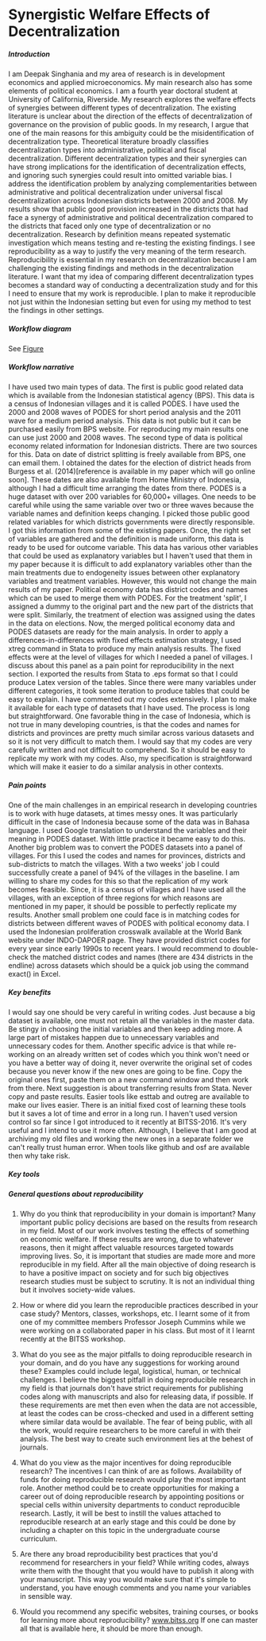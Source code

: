 Synergistic Welfare Effects of Decentralization
===============================================

##### Introduction

I am Deepak Singhania and my area of research is in development economics and applied microeconomics. My main research also has some elements of political economics. I am a fourth year doctoral student at University of California, Riverside. My research explores the welfare effects of synergies between different types of decentralization. The existing literature is unclear about the direction of the effects of decentralization of governance on the provision of public goods. In my research, I argue that one of the main reasons for this ambiguity could be the misidentification of decentralization type. Theoretical literature broadly classifies decentralization types into administrative, political and fiscal decentralization. Different decentralization types and their synergies can have strong implications for the identification of decentralization effects, and ignoring such synergies could result into omitted variable bias. I address the identification problem by analyzing complementarities between administrative and political decentralization under universal fiscal decentralization across Indonesian districts between 2000 and 2008. My results show that public good provision increased in the districts that had face a synergy of administrative and political decentralization compared to the districts that faced only one type of decentralization or no decentralization.
Research by definition means repeated systematic investigation which means testing and re-testing the existing findings. I see reproducibility as a way to justify the very meaning of the term research. Reproducibility is essential in my research on decentralization because I am challenging the existing findings and methods in the decentralization literature. I want that my idea of comparing different decentralization types becomes a standard way of conducting a decentralization study and for this I need to ensure that my work is reproducible. I plan to make it reproducible not just within the Indonesian setting but even for using my method to test the findings in other settings.

##### Workflow diagram
See [Figure](https://github.com/dbsinghania/DeepakCaseStudy/blob/master/dsinghania.png)

##### Workflow narrative

I have used two main types of data. The first is public good related data which is available from the Indonesian statistical agency (BPS). This data is a census of Indonesian villages and it is called PODES. I have used the 2000 and 2008 waves of PODES for short period analysis and the 2011 wave for a medium period analysis. This data is not public but it can be purchased easily from BPS website. For reproducing my main results one can use just 2000 and 2008 waves. The second type of data is political economy related information for Indonesian districts. There are two sources for this. Data on date of district splitting is freely available from BPS, one can email them. I obtained the dates for the election of district heads from Burgess et al. (2014)[reference is available in my paper which will go online soon]. These dates are also available from Home Ministry of Indonesia, although I had a difficult time arranging the dates from there.
PODES is a huge dataset with over 200 variables for 60,000+ villages. One needs to be careful while using the same variable over two or three waves because the variable names and definition keeps changing. I picked those public good related variables for which districts governments were directly responsible. I got this information from some of the existing papers. Once, the right set of variables are gathered and the definition is made uniform, this data is ready to be used for outcome variable. This data has various other variables that could be used as explanatory variables but I haven't used that them in my paper because it is difficult to add explanatory variables other than the main treatments due to endogeneity issues between other explanatory variables and treatment variables. However, this would not change the main results of my paper.
Political economy data has district codes and names which can be used to merge them with PODES. For the treatment 'split', I assigned a dummy to the original part and the new part of the districts that were split. Similarly, the treatment of election was assigned using the dates in the data on elections. Now, the merged political economy data and PODES datasets are ready for the main analysis.
In order to apply a differences-in-differences with fixed effects estimation strategy, I used xtreg command in Stata to produce my main analysis results. The fixed effects were at the level of villages for which I needed a panel of villages. I discuss about this panel as a pain point for reproducibility in the next section. I exported the results from Stata to .eps format so that I could produce Latex version of the tables. Since there were many variables under different categories, it took some iteration to produce tables that could be easy to explain.
I have commented out my codes extensively. I plan to make it available for each type of datasets that I have used. The process is long but straightforward. One favorable thing in the case of Indonesia, which is not true in many developing countries, is that the codes and names for districts and provinces are pretty much similar across various datasets and so it is not very difficult to match them.
I would say that my codes are very carefully written and not difficult to comprehend. So it should be easy to replicate my work with my codes. Also, my specification is straightforward which will make it easier to do a similar analysis in other contexts.

##### Pain points

One of the main challenges in an empirical research in developing countries is to work with huge datasets, at times messy ones. It was particularly difficult in the case of Indonesia because some of the data was in Bahasa language. I used Google translation to understand the variables and their meaning in PODES dataset. With little practice it became easy to do this.
Another big problem was to convert the PODES datasets into a panel of villages. For this I used the codes and names for provinces, districts and sub-districts to match the villages. With a two weeks' job I could successfully create a panel of 94% of the villages in the baseline. I am willing to share my codes for this so that the replication of my work becomes feasible.
Since, it is a census of villages and I have used all the villages, with an exception of three regions for which reasons are mentioned in my paper, it should be possible to perfectly replicate my results.
Another small problem one could face is in matching codes for districts between different waves of PODES with political economy data. I used the Indonesian proliferation crosswalk available at the World Bank website under INDO-DAPOER page. They have provided district codes for every year since early 1990s to recent years. I would recommend to double-check the matched district codes and names  (there are 434 districts in the endline) across datasets which should be a quick job using the command exact() in Excel.

##### Key benefits

I would say one should be very careful in writing codes. Just because a big dataset is available, one must not retain all the variables in the master data. Be stingy in choosing the initial variables and then keep adding more. A large part of mistakes happen due to unnecessary variables and unnecessary codes for them. Another specific advice is that while re-working on an already written set of codes which you think won't need or you have a better way of doing it, never overwrite the original set of codes because you never know if the new ones are going to be fine. Copy the original ones first, paste them on a new command window and then work from there.
Next suggestion is about transferring results from Stata. Never copy and paste results. Easier tools like esttab and outreg are available to make our lives easier. There is an initial fixed cost of learning these tools but it saves a lot of time and error in a long run.
I haven't used version control so far since I got introduced to it recently at BITSS-2016. It's very useful and I intend to use it more often. Although, I believe that I am good at archiving my old files and working the new ones in a separate folder we can't really trust human error. When tools like github and osf are available then why take risk.

##### Key tools

##### General questions about reproducibility

1) Why do you think that reproducibility in your domain is important?
Many important public policy decisions are based on the results from research in my field. Most of our work involves testing the effects of something on economic welfare. If these results are wrong, due to whatever reasons, then it might affect valuable resources targeted towards improving lives. So, it is important that studies are made more and more reproducible in my field. After all the main objective of doing research is to have a positive impact on society and for such big objectives research studies must be subject to scrutiny. It is not an individual thing but it involves society-wide values.

2) How or where did you learn the reproducible practices described in your case study? Mentors, classes, workshops, etc.
I learnt some of it from one of my committee members Professor Joseph Cummins while we were working on a collaborated paper in his class. But most of it I learnt recently at the BITSS workshop.

3) What do you see as the major pitfalls to doing reproducible research in your domain, and do you have any suggestions for working around these? Examples could include legal, logistical, human, or technical challenges.
I believe the biggest pitfall in doing reproducible research in my field is that journals don't have strict requirements for publishing codes along with manuscripts and also for releasing data, if possible. If these requirements are met then even when the data are not accessible, at least the codes can be cross-checked and used in a different setting where similar data would be available. The fear of being public, with all the work, would require researchers to be more careful in with their analysis. The best way to create such environment lies at the behest of journals.

4) What do you view as the major incentives for doing reproducible research?
The incentives I can think of are as follows. Availability of funds for doing reproducible research would play the most important role. Another method could be to create opportunities for making a career out of doing reproducible research by appointing positions or special cells within university departments to conduct reproducible research. Lastly, it will be best to instill the values attached to reproducible research at an early stage and this could be done by including a chapter on this topic in the undergraduate course curriculum.

5) Are there any broad reproducibility best practices that you'd recommend for researchers in your field?
While writing codes, always write them with the thought that you would have to publish it along with your manuscript. This way you would make sure that it's simple to understand, you have enough comments and you name your variables in sensible way.

6) Would you recommend any specific websites, training courses, or books for learning more about reproducibility?
www.bitss.org If one can master all that is available here, it should be more than enough.
